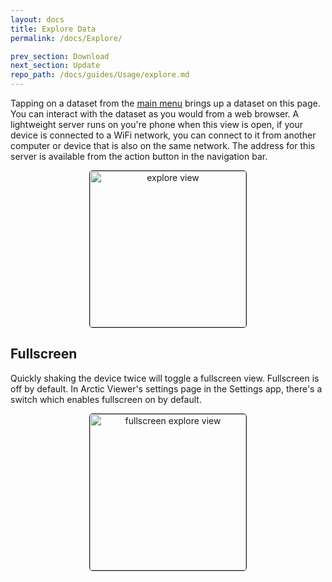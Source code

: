 ```yaml
---
layout: docs
title: Explore Data
permalink: /docs/Explore/

prev_section: Download
next_section: Update
repo_path: /docs/guides/Usage/explore.md
---
```


Tapping on a dataset from the <a href="/docs/MainMenu">main menu</a> brings
up a dataset on this page. You can interact with the dataset as you would from
a web browser. A lightweight server runs on you're phone when this view is open,
if your device is connected to a WiFi network, you can connect
to it from another computer or device that is also on the same network.
The address for this server is available from the action button in
the navigation bar.

<p style="text-align: center;">
<img src="{{site.baseurl}}/docs/viewer-md.png" width="250px" alt="explore view" style="border: solid 1px; border-radius: 5px;">
</p>

## Fullscreen

Quickly shaking the device twice will toggle a fullscreen view. Fullscreen is
off by default. In Arctic Viewer's settings page in the Settings app, there's
a switch which enables fullscreen on by default.

<p style="text-align: center;">
<img src="{{site.baseurl}}/docs/viewer-fullscreen-00.png" width="250px" alt="fullscreen explore view" style="border: solid 1px; border-radius: 5px;">
</p>
